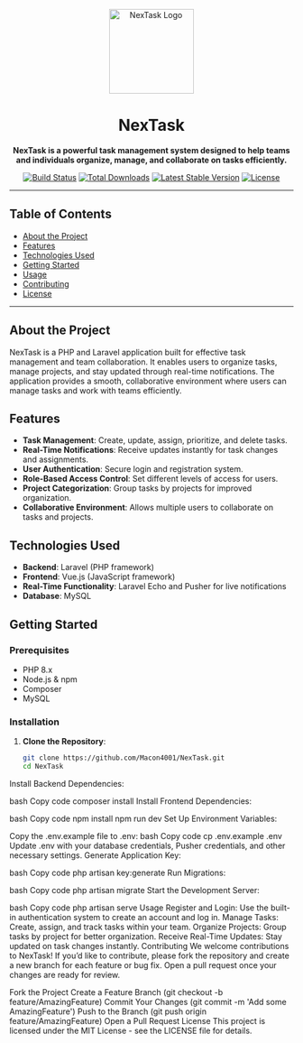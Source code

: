 <p align="center">
  <img src="1.png" alt="NexTask Logo" width="150">
</p>

<h1 align="center">NexTask</h1>

<p align="center">
  <strong>NexTask is a powerful task management system designed to help teams and individuals organize, manage, and collaborate on tasks efficiently.</strong>
</p>

<p align="center">
  <a href="https://github.com/Macon4001/NexTask/actions"><img src="https://github.com/laravel/framework/workflows/tests/badge.svg" alt="Build Status"></a>
  <a href="https://packagist.org/packages/laravel/framework"><img src="https://img.shields.io/packagist/dt/laravel/framework" alt="Total Downloads"></a>
  <a href="https://packagist.org/packages/laravel/framework"><img src="https://img.shields.io/packagist/v/laravel/framework" alt="Latest Stable Version"></a>
  <a href="https://opensource.org/licenses/MIT"><img src="https://img.shields.io/badge/license-MIT-green.svg" alt="License"></a>
</p>

---

## Table of Contents
- [About the Project](#about-the-project)
- [Features](#features)
- [Technologies Used](#technologies-used)
- [Getting Started](#getting-started)
- [Usage](#usage)
- [Contributing](#contributing)
- [License](#license)

---

## About the Project

NexTask is a PHP and Laravel application built for effective task management and team collaboration. It enables users to organize tasks, manage projects, and stay updated through real-time notifications. The application provides a smooth, collaborative environment where users can manage tasks and work with teams efficiently.

## Features

- **Task Management**: Create, update, assign, prioritize, and delete tasks.
- **Real-Time Notifications**: Receive updates instantly for task changes and assignments.
- **User Authentication**: Secure login and registration system.
- **Role-Based Access Control**: Set different levels of access for users.
- **Project Categorization**: Group tasks by projects for improved organization.
- **Collaborative Environment**: Allows multiple users to collaborate on tasks and projects.

## Technologies Used

- **Backend**: Laravel (PHP framework)
- **Frontend**: Vue.js (JavaScript framework)
- **Real-Time Functionality**: Laravel Echo and Pusher for live notifications
- **Database**: MySQL

## Getting Started

### Prerequisites

- PHP 8.x
- Node.js & npm
- Composer
- MySQL

### Installation

1. **Clone the Repository**:
   ```bash
   git clone https://github.com/Macon4001/NexTask.git
   cd NexTask
Install Backend Dependencies:

bash
Copy code
composer install
Install Frontend Dependencies:

bash
Copy code
npm install
npm run dev
Set Up Environment Variables:

Copy the .env.example file to .env:
bash
Copy code
cp .env.example .env
Update .env with your database credentials, Pusher credentials, and other necessary settings.
Generate Application Key:

bash
Copy code
php artisan key:generate
Run Migrations:

bash
Copy code
php artisan migrate
Start the Development Server:

bash
Copy code
php artisan serve
Usage
Register and Login: Use the built-in authentication system to create an account and log in.
Manage Tasks: Create, assign, and track tasks within your team.
Organize Projects: Group tasks by project for better organization.
Receive Real-Time Updates: Stay updated on task changes instantly.
Contributing
We welcome contributions to NexTask! If you’d like to contribute, please fork the repository and create a new branch for each feature or bug fix. Open a pull request once your changes are ready for review.

Fork the Project
Create a Feature Branch (git checkout -b feature/AmazingFeature)
Commit Your Changes (git commit -m 'Add some AmazingFeature')
Push to the Branch (git push origin feature/AmazingFeature)
Open a Pull Request
License
This project is licensed under the MIT License - see the LICENSE file for details.